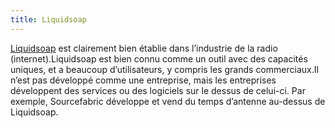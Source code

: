 ```yaml
---
title: Liquidsoap
---
```


[Liquidsoap](https://www.liquidsoap.info/) est clairement bien établie dans l’industrie de la radio (internet).Liquidsoap est bien connu comme un outil avec des capacités uniques, et a beaucoup d’utilisateurs, y compris les grands commerciaux.Il n’est pas développé comme une entreprise, mais les entreprises développent des services ou des logiciels sur le dessus de celui-ci. Par exemple, Sourcefabric développe et vend du temps d’antenne au-dessus de Liquidsoap.
